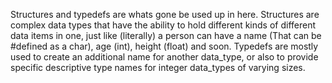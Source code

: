 Structures and typedefs are whats gone be used up in here. Structures are complex data types that have the ability to hold different kinds of different data items in one, just like (literally) a person can have a name (That can be #defined as a char), age (int), height (float) and soon. Typedefs are mostly used to create an additional name for another data_type, or also to provide specific descriptive type names for integer data_types of varying sizes.
